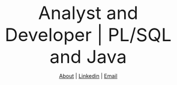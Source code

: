 <div class="markdown-body container-lg">
  <p dir="auto" align="center">
    <font size="+5">Analyst and Developer | PL/SQL and Java</font>
  </p>
  <p dir="auto" align="center">
    <a href="https://devnicius.online/about" rel="nofollow" target=”_blank”>About</a> |
    <a href="https://www.linkedin.com/in/vin%C3%ADcius-silva-76b2991b4" rel="nofollow" target=”_blank”>Linkedin</a> |
    <a href="mailto:devnicius@protonmail.com" target=”_blank”>Email</a>
  </p>
</div>
